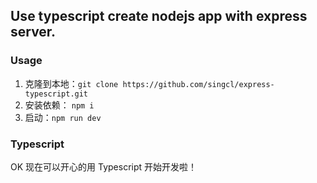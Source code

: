 ## Use typescript create nodejs app with express server.

### Usage

1. 克隆到本地：`git clone https://github.com/singcl/express-typescript.git`
2. 安装依赖： `npm i`
3. 启动：`npm run dev`

### Typescript

OK 现在可以开心的用 Typescript 开始开发啦！

